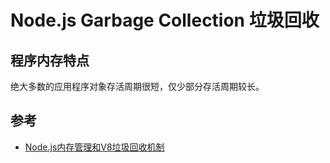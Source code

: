# Node.js Garbage Collection 垃圾回收

## 程序内存特点

绝大多数的应用程序对象存活周期很短，仅少部分存活周期较长。


## 参考

- [Node.js内存管理和V8垃圾回收机制](https://juejin.cn/post/6844903878928891911)
